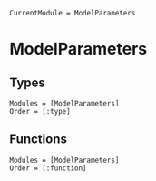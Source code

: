 ```@meta
CurrentModule = ModelParameters
```

# ModelParameters
## Types
```@autodocs
Modules = [ModelParameters]
Order = [:type]
```
## Functions
```@autodocs
Modules = [ModelParameters]
Order = [:function]
```
